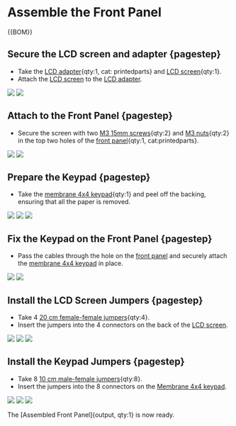 # Assemble the Front Panel

{{BOM}}

[LCD adapter]: models/lcd-adapter.stl "{previewpage}"
[LCD screen]: parts/elect/lcd-screen.md "{cat:elect}"
[M3 15mm screw]: parts/mech/M3-15mm-screw.md "{cat:mech}"
[M3 nut]: parts/mech/M3-nut.md "{cat:mech}"
[LCD adapter]: models/lcd-adapter.stl "{previewpage}"
[Interface panel]: models/interface-panel.stl "{previewpage}"
[Membrane 4x4 keypad]: parts/elect/4x4-keypad.md "{cat:elect}"
[20 cm female-female jumper]: parts/elect/20cm-f-f-jumper.md "{cat:elect}"
[10 cm male-female jumper]: parts/elect/10cm-m-f-jumper.md "{cat:elect}"

## Secure the LCD screen and adapter {pagestep}

* Take the [LCD adapter]{qty:1, cat: printedparts} and [LCD screen]{qty:1}.
* Attach the [LCD screen] to the [LCD adapter].

![](images/control-interface/LCD.jpg)
![](images/control-interface/LCD_1.jpg)

## Attach to the Front Panel {pagestep}

* Secure the screen with two [M3 15mm screws][M3 15mm screw]{qty:2} and [M3 nuts][M3 nut]{qty:2} in the top two holes of the [front panel][Interface panel]{qty:1, cat:printedparts}.

![](images/control-interface/front-panel.jpg)
![](images/control-interface/front-panel_1.jpg)

## Prepare the Keypad {pagestep}

* Take the [membrane 4x4 keypad][Membrane 4x4 keypad]{qty:1} and peel off the backing, ensuring that all the paper is removed.

![](images/control-interface/keypad.jpg)
![](images/control-interface/keypad_1.jpg)
![](images/control-interface/keypad_2.jpg)

## Fix the Keypad on the Front Panel {pagestep}

* Pass the cables through the hole on the [front panel][Interface panel] and securely attach the [membrane 4x4 keypad][Membrane 4x4 keypad] in place.

![](images/control-interface/keypad-front-panel.jpg)
![](images/control-interface/keypad-front-panel_1.jpg)

## Install the LCD Screen Jumpers {pagestep}

* Take 4 [20 cm female-female jumpers][20 cm female-female jumper]{qty:4}.
* Insert the jumpers into the 4 connectors on the back of the [LCD screen].

![](images/control-interface/jumper-front-panel.jpg)
![](images/control-interface/jumper-front-panel_1.jpg)
![](images/control-interface/jumper-front-panel_2.jpg)

## Install the Keypad Jumpers {pagestep}

* Take 8 [10 cm male-female jumpers][10 cm male-female jumper]{qty:8}.
* Insert the jumpers into the 8 connectors on the [Membrane 4x4 keypad].

![](images/control-interface/jumpers.jpg)
![](images/control-interface/jumpers_1.jpg)
![](images/control-interface/jumpers_2.jpg)

The [Assembled Front Panel]{output, qty:1} is now ready.